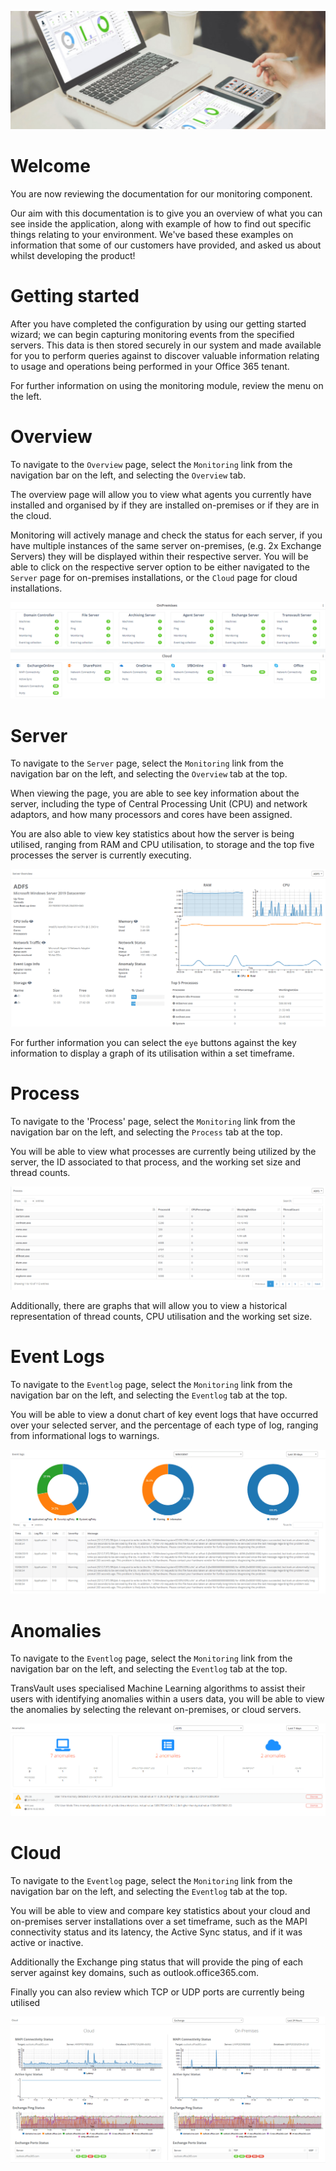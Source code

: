 ![Welcome](../images/welcome.jpg)

# Welcome

You are now reviewing the documentation for our monitoring component.

Our aim with this documentation is to give you an overview of what you can see inside the application,
along with example of how to find out specific things relating to your environment. We've based these examples on information that some of our customers have provided, and asked us about whilst developing the product!

# Getting started

After you have completed the configuration by using our getting started wizard; we can begin capturing monitoring events from the specified servers.  This data is then stored securely in our system and made available for you to perform queries against to discover valuable information relating to usage and operations being performed in your Office 365 tenant.

For further information on using the monitoring module, review the menu on the left.

# Overview

To navigate to the `Overview` page, select the `Monitoring` link from the navigation bar on the left, and selecting the `Overview` tab.

The overview page will allow you to view what agents you currently have installed and organised by if they are installed on-premises or if they are in the cloud.

Monitoring will actively manage and check the status for each server, if you have multiple instances of the same server on-premises, (e.g. 2x Exchange Servers) they will be displayed within their respective server. You will be able to click on the respective server option to be either navigated to the `Server` page for on-premises installations, or the `Cloud` page for cloud installations.

![Overview](images/monitoring/overview.png)

# Server

To navigate to the `Server` page, select the `Monitoring` link from the navigation bar on the left, and selecting the `Overview` tab at the top.

When viewing the page, you are able to see key information about the server, including the type of Central Processing Unit (CPU) and network adaptors, and how many processors and cores have been assigned.

You are also able to view key statistics about how the server is being utilised, ranging from RAM and CPU utilisation, to storage and the top five processes the server is currently executing.

 ![Server](images/monitoring/server.png)

For further information you can select the `eye` buttons against the key information to display a graph of its utilisation within a set timeframe.

# Process

To navigate to the &#39;Process&#39; page, select the `Monitoring` link from the navigation bar on the left, and selecting the `Process` tab at the top.

You will be able to view what processes are currently being utilized by the server, the ID associated to that process, and the working set size and thread counts.

 ![Process](images/monitoring/process.png)

Additionally, there are graphs that will allow you to view a historical representation of thread counts, CPU utilisation and the working set size.

# Event Logs

To navigate to the `Eventlog` page, select the `Monitoring` link from the navigation bar on the left, and selecting the `Eventlog` tab at the top.

You will be able to view a donut chart of key event logs that have occurred over your selected server, and the percentage of each type of log, ranging from informational logs to warnings.

 ![Eventlog](images/monitoring/eventlog.png)

# Anomalies

To navigate to the `Eventlog` page, select the `Monitoring` link from the navigation bar on the left, and selecting the `Eventlog` tab at the top.

TransVault uses specialised Machine Learning algorithms to assist their users with identifying anomalies within a users data, you will be able to view the anomalies by selecting the relevant on-premises, or cloud servers.

 ![Anomalies](images/monitoring/anomalies.png)

# Cloud

To navigate to the `Eventlog` page, select the `Monitoring` link from the navigation bar on the left, and selecting the `Eventlog` tab at the top.

You will be able to view and compare key statistics about your cloud and on-premises server installations over a set timeframe, such as the MAPI connectivity status and its latency, the Active Sync status, and if it was active or inactive.

Additionally the Exchange ping status that will provide the ping of each server against key domains, such as outlook.office365.com.

Finally you can also review which TCP or UDP ports are currently being utilised

 ![Cloud](images/monitoring/cloud.png)
